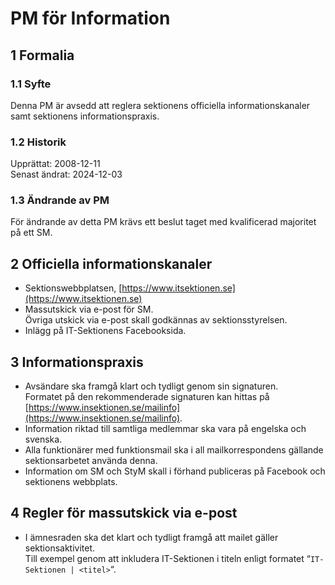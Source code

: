 # PM för Information

## 1 Formalia

### 1.1 Syfte

Denna PM är avsedd att reglera sektionens officiella informationskanaler samt sektionens informationspraxis.

### 1.2 Historik

Upprättat: 2008-12-11  
Senast ändrat: 2024-12-03

### 1.3 Ändrande av PM

För ändrande av detta PM krävs ett beslut taget med kvalificerad majoritet på ett SM.

## 2 Officiella informationskanaler

- Sektionswebbplatsen, [https://www.itsektionen.se](https://www.itsektionen.se)  
- Massutskick via e-post för SM.  
  Övriga utskick via e-post skall godkännas av sektionsstyrelsen.
- Inlägg på IT-Sektionens Facebooksida.

## 3 Informationspraxis

- Avsändare ska framgå klart och tydligt genom sin signaturen.  
  Formatet på den rekommenderade signaturen kan hittas på [https://www.insektionen.se/mailinfo](https://www.insektionen.se/mailinfo).  
- Information riktad till samtliga medlemmar ska vara på engelska och svenska.  
- Alla funktionärer med funktionsmail ska i all mailkorrespondens gällande sektionsarbetet använda denna.
- Information om SM och StyM skall i förhand publiceras på Facebook och sektionens webbplats.

## 4 Regler för massutskick via e-post

- I ämnesraden ska det klart och tydligt framgå att mailet gäller sektionsaktivitet.  
  Till exempel genom att inkludera IT-Sektionen i titeln enligt formatet “`IT-Sektionen | <titel>`“.
